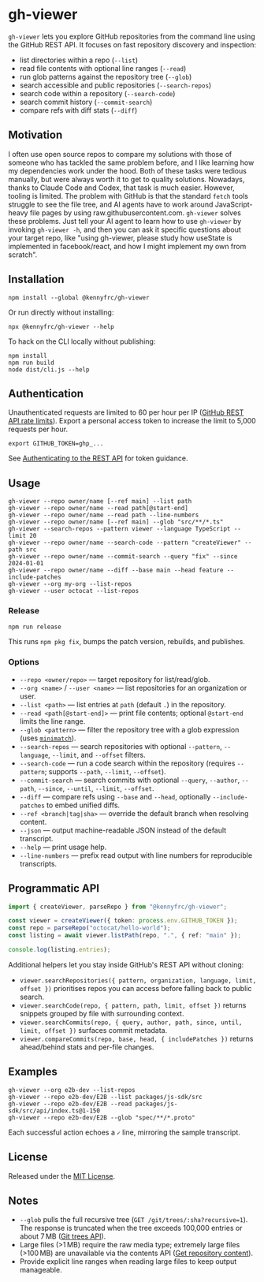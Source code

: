 # gh-viewer

`gh-viewer` lets you explore GitHub repositories from the command line using the GitHub REST API. It focuses on fast repository discovery and inspection:

- list directories within a repo (`--list`)
- read file contents with optional line ranges (`--read`)
- run glob patterns against the repository tree (`--glob`)
- search accessible and public repositories (`--search-repos`)
- search code within a repository (`--search-code`)
- search commit history (`--commit-search`)
- compare refs with diff stats (`--diff`)

## Motivation

I often use open source repos to compare my solutions with those of someone who has tackled the same problem before, and I like learning how my dependencies work under the hood. Both of these tasks were tedious manually, but were always worth it to get to quality solutions. Nowadays, thanks to Claude Code and Codex, that task is much easier. However, tooling is limited. The problem with GitHub is that the standard `fetch` tools struggle to see the file tree, and AI agents have to work around JavaScript-heavy file pages by using raw.githubusercontent.com. `gh-viewer` solves these problems. Just tell your AI agent to learn how to use `gh-viewer` by invoking `gh-viewer -h`, and then you can ask it specific questions about your target repo, like "using gh-viewer, please study how useState is implemented in facebook/react, and how I might implement my own from scratch".

## Installation

```
npm install --global @kennyfrc/gh-viewer
```

Or run directly without installing:

```
npx @kennyfrc/gh-viewer --help
```

To hack on the CLI locally without publishing:

```
npm install
npm run build
node dist/cli.js --help
```

## Authentication

Unauthenticated requests are limited to 60 per hour per IP ([GitHub REST API rate limits](https://docs.github.com/en/rest/using-the-rest-api/rate-limits-for-the-rest-api?apiVersion=2022-11-28)). Export a personal access token to increase the limit to 5,000 requests per hour.

```
export GITHUB_TOKEN=ghp_...
```

See [Authenticating to the REST API](https://docs.github.com/en/rest/authentication/authenticating-to-the-rest-api?apiVersion=2022-11-28) for token guidance.

## Usage

```
gh-viewer --repo owner/name [--ref main] --list path
gh-viewer --repo owner/name --read path[@start-end]
gh-viewer --repo owner/name --read path --line-numbers
gh-viewer --repo owner/name [--ref main] --glob "src/**/*.ts"
gh-viewer --search-repos --pattern viewer --language TypeScript --limit 20
gh-viewer --repo owner/name --search-code --pattern "createViewer" --path src
gh-viewer --repo owner/name --commit-search --query "fix" --since 2024-01-01
gh-viewer --repo owner/name --diff --base main --head feature --include-patches
gh-viewer --org my-org --list-repos
gh-viewer --user octocat --list-repos
```

### Release

```
npm run release
```

This runs `npm pkg fix`, bumps the patch version, rebuilds, and publishes.

### Options

- `--repo <owner/repo>` — target repository for list/read/glob.
- `--org <name>` / `--user <name>` — list repositories for an organization or user.
- `--list <path>` — list entries at `path` (default `.`) in the repository.
- `--read <path[@start-end]>` — print file contents; optional `@start-end` limits the line range.
- `--glob <pattern>` — filter the repository tree with a glob expression (uses [`minimatch`](https://github.com/isaacs/minimatch)).
- `--search-repos` — search repositories with optional `--pattern`, `--language`, `--limit`, and `--offset` filters.
- `--search-code` — run a code search within the repository (requires `--pattern`; supports `--path`, `--limit`, `--offset`).
- `--commit-search` — search commits with optional `--query`, `--author`, `--path`, `--since`, `--until`, `--limit`, `--offset`.
- `--diff` — compare refs using `--base` and `--head`, optionally `--include-patches` to embed unified diffs.
- `--ref <branch|tag|sha>` — override the default branch when resolving content.
- `--json` — output machine-readable JSON instead of the default transcript.
- `--help` — print usage help.
- `--line-numbers` — prefix read output with line numbers for reproducible transcripts.

## Programmatic API

```ts
import { createViewer, parseRepo } from "@kennyfrc/gh-viewer";

const viewer = createViewer({ token: process.env.GITHUB_TOKEN });
const repo = parseRepo("octocat/hello-world");
const listing = await viewer.listPath(repo, ".", { ref: "main" });

console.log(listing.entries);
```

Additional helpers let you stay inside GitHub's REST API without cloning:

- `viewer.searchRepositories({ pattern, organization, language, limit, offset })` prioritises repos you can access before falling back to public search.
- `viewer.searchCode(repo, { pattern, path, limit, offset })` returns snippets grouped by file with surrounding context.
- `viewer.searchCommits(repo, { query, author, path, since, until, limit, offset })` surfaces commit metadata.
- `viewer.compareCommits(repo, base, head, { includePatches })` returns ahead/behind stats and per-file changes.

## Examples

```
gh-viewer --org e2b-dev --list-repos
gh-viewer --repo e2b-dev/E2B --list packages/js-sdk/src
gh-viewer --repo e2b-dev/E2B --read packages/js-sdk/src/api/index.ts@1-150
gh-viewer --repo e2b-dev/E2B --glob "spec/**/*.proto"
```

Each successful action echoes a `✓` line, mirroring the sample transcript.

## License

Released under the [MIT License](LICENSE).

## Notes

- `--glob` pulls the full recursive tree (`GET /git/trees/:sha?recursive=1`). The response is truncated when the tree exceeds 100,000 entries or about 7 MB ([Git trees API](https://docs.github.com/en/rest/git/trees?apiVersion=2022-11-28#get-a-tree)).
- Large files (>1 MB) require the raw media type; extremely large files (>100 MB) are unavailable via the contents API ([Get repository content](https://docs.github.com/en/rest/repos/contents?apiVersion=2022-11-28#get-repository-content)).
- Provide explicit line ranges when reading large files to keep output manageable.
